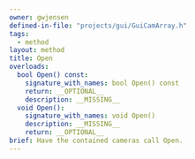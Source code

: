 ```yaml
---
owner: gwjensen
defined-in-file: "projects/gui/GuiCamArray.h"
tags:
  - method
layout: method
title: Open
overloads:
  bool Open() const:
    signature_with_names: bool Open() const
    return: __OPTIONAL__
    description: __MISSING__
  void Open():
    signature_with_names: void Open()
    description: __MISSING__
    return: __OPTIONAL__
brief: Have the contained cameras call Open.
---
```

